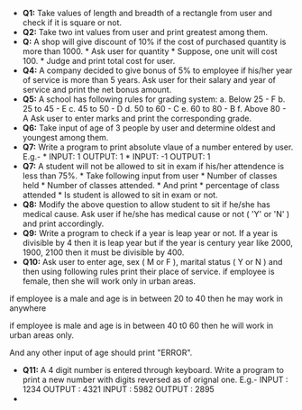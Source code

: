 * **Q1:** Take values of length and breadth of a rectangle from user and check if it is square or not. 
* **Q2:** Take two int values from user and print greatest among them.
* **Q:**  A shop will give discount of 10% if the cost of purchased quantity is more than 1000.
         * Ask user for quantity
         * Suppose, one unit will cost 100.
         * Judge and print total cost for user.
* **Q4:** A company decided to give bonus of 5% to employee if his/her year of service is more than 5 years. Ask user for their salary and year of service and print the net bonus amount.
* **Q5:** A school has following rules for grading system:
      a. Below 25 - F
      b. 25 to 45 - E
      c. 45 to 50 - D
      d. 50 to 60 - C
      e. 60 to 80 - B
      f. Above 80 - A Ask user to enter marks and print the corresponding grade.
* **Q6:** Take input of age of 3 people by user and determine oldest and youngest among them.
* **Q7:** Write a program to print absolute vlaue of a number entered by user. E.g.-
          * INPUT: 1        OUTPUT: 1
          * INPUT: -1        OUTPUT: 1
* **Q7:** A student will not be allowed to sit in exam if his/her attendence is less than 75%.
        * Take following input from user
        * Number of classes held
        * Number of classes attended.
        * And print
        * percentage of class attended
        * Is student is allowed to sit in exam or not.
* **Q8:** Modify the above question to allow student to sit if he/she has medical cause. Ask user if he/she has medical cause or not ( 'Y' or 'N' ) and print accordingly.
* **Q9:** Write a program to check if a year is leap year or not. If a year is divisible by 4 then it is leap year but if the year is century year like 2000, 1900, 2100 then it must be divisible by 400.
* **Q10:** Ask user to enter age, sex ( M or F ), marital status ( Y or N ) and then using following rules print their place of service.
if employee is female, then she will work only in urban areas.

if employee is a male and age is in between 20 to 40 then he may work in anywhere

if employee is male and age is in between 40 t0 60 then he will work in urban areas only.

And any other input of age should print "ERROR".
* **Q11:** A 4 digit number is entered through keyboard. Write a program to print a new number with digits reversed as of orignal one. E.g.-
INPUT : 1234        OUTPUT : 4321
INPUT : 5982        OUTPUT : 2895
* 
